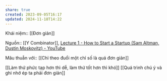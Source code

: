 ```yaml
---
share: true
created: 2023-09-05T16:17
updated: 2024-11-18T14:22
---
```

Khái niệm:: [[Đơn giản]]

Nguồn:: [[Y Combinator]], [Lecture 1 - How to Start a Startup (Sam Altman, Dustin Moskovitz) - YouTube](https://youtu.be/CBYhVcO4WgI?si=SUIPs0AyeGf_MCsM&t=1227)

Mâu thuẫn với:: [[Chỉ theo đuổi một chỉ số là quá đơn giản]]

[[Làm thứ phức tạp hơn thì dễ, làm thứ tốt hơn thì khó]] 
[[Quá trình chú ý và ghi nhớ ép ta phải đơn giản]]
